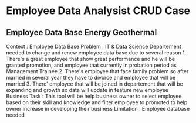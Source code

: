 # Employee Data Analysist CRUD Case 
## Employee Data Base Energy Geothermal 
Context : Employee Data Base
Problem : IT & Data Science Departement needed to change and renew employee data base due to several reason 
          1. There's a great employee that show great performance and he will be granted promotion, and employee that currently in probation period as Management Trainee 
          2. There's employee that face family problem so after married in several year they have to divorce and employee that will be married 
          3. There' employee that will be joined in departement that will be expanding and growth so data will update in feature new employee 
Business Task : This tool will be help business owner to select employee based on their skill and knowledge and filter employee to promoted to help owner increase in developing their business 
Limitation : Employee database needed 
